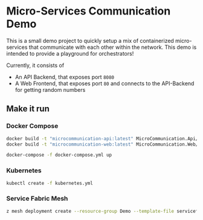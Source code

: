 # Micro-Services Communication Demo

This is a small demo project to quickly setup a mix of containerized micro-services that communicate with each other within the network. This demo is intended to provide a playground for orchestrators!

Currently, it consists of

- An API Backend, that exposes port `8080`
- A Web Frontend, that exposes port `80` and connects to the API-Backend for getting random numbers

## Make it run

### Docker Compose

```bash
docker build -t "microcommunication-api:latest" MicroCommunication.Api/
docker build -t "microcommunication-web:latest" MicroCommunication.Web/

docker-compose -f docker-compose.yml up
```

### Kubernetes

```bash
kubectl create -f kubernetes.yml
```

### Service Fabric Mesh

```bash
z mesh deployment create --resource-group Demo --template-file servicefabric-mesh.json
```
